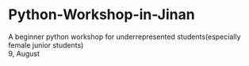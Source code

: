# Python-Workshop-in-Jinan
A beginner python workshop for underrepresented students(especially female junior students) <br />
9, August
